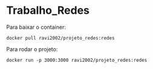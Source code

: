 # Trabalho_Redes

Para baixar o container:
```
docker pull ravi2002/projeto_redes:redes
```
Para rodar o projeto:
```
docker run -p 3000:3000 ravi2002/projeto_redes:redes
```
